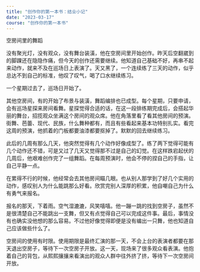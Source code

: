 ```yaml
---
title: "创作你的第一本书：结业小记"
date: "2023-03-17"
course: "创作你的第一本书"
---
```


空房间里的舞蹈

没有聚光灯，没有观众，没有舞台装潢，他在空房间里开始创作。昨天后空翻崴到的脚踝还在隐隐作痛，但今天的创作还需要继续。他知道自己基础不好，再串不起来动作，就来不及在巡场日上表演了。天又黑了，一个连续练了三天的动作，似乎总达不到自己的标准，他叹了叹气，喝了口水继续练习。

一个星期过去了，巡场日开始了。

其他空房间，有的开始了布景与装潢，舞蹈编排也已成型。每个星期，只要申请，会有巡场星探来房间看舞。星探觉得合适的话，在这一段排练期完成后，会搭起华丽的舞台，招揽观众坐满这个房间的观众席。他在角落里看了看其他房间的预演。街舞、芭蕾、现代、民族，什么舞种都有，而且有些看起来基本功特别扎实。看完这周的预演，他抓着的门板都要油漆都要抠掉了。默默的回去继续练习。

此后的几周有那么几天，他突然觉得有几个动作好像成型了。练了两下觉得可能有几个动作还不错，可是又过了几天又觉得那不过是自己的幻觉。在这样跌宕起伏的几周后，他艰难创作完了一组舞蹈。在每周预演时，他会不停的捏自己的手指，让自己平静一点。

在累得不行的时候，他经常会去其他房间瞄几眼。也从别人那学到了好几个实用的动作，感叹别人为什么能跳那么好看。欣赏完别人深厚的积累，他自嘲自己为什么有勇气来报名。

报名的那天，下着雨。空气湿漉漉，风笑嘻嘻。他一蹦一跳的找到空房子，虽然不是很清楚自己不能跳出一支舞，但又有点觉得自己可以完成这件事。最后，事情没有也确实没他想的那么容易。不过他好像觉得即便是没有编出一只舞，他也知道自己应该做些什么了。

空房间的使用有时限。使用期限是最终汇演的那一天，不会上台的表演者都要在那天退出空房子，等待下一次空房子开放。这一天，现场来了很多观众看表演。他抱着自己的背包，从熙熙攘攘来看演出的观众人群中往外挤了挤，等待下一次空房间开放。